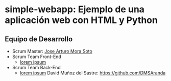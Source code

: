 # simple-webapp: Ejemplo de una aplicación web con HTML y Python

## Equipo de Desarrollo

* Scrum Master: [Jose Arturo Mora Soto](https://github.com/jarturomora)
* Scrum Team Front-End
  * [lorem ipsum](#)
* Scrum Team Back-End
  * [lorem ipsum](#<>)
David Muñoz del Sastre: https://github.com/DMSAranda	
